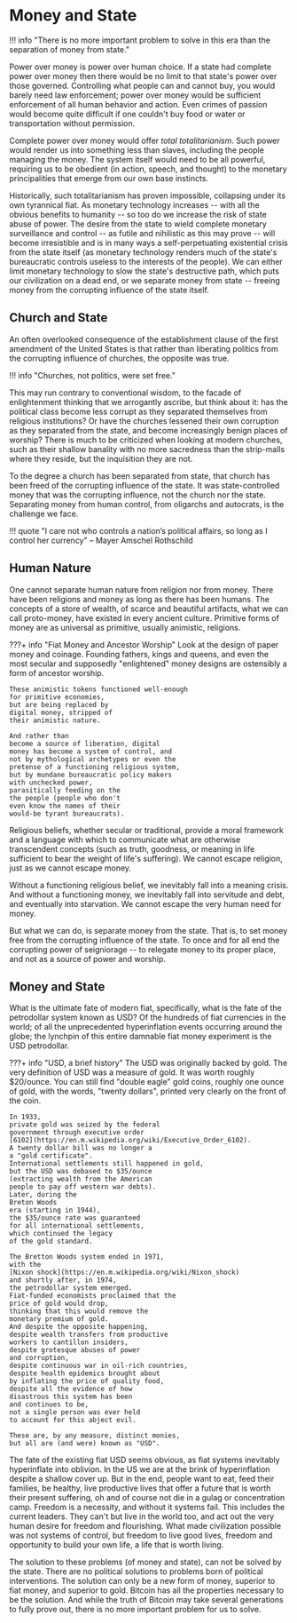 # Money and State

!!! info "There is no more important problem to solve in this era than the separation of money from state."

Power over money is power over human choice.
If a state had complete power over money
 then there would be no limit to that state's 
 power over those governed.
Controlling what people can and cannot buy,
 you would barely need law enforcement;
 power over money would be sufficient enforcement
 of all human behavior and action.
Even crimes of passion would become quite
 difficult if one couldn't buy food or water or
 transportation without permission.

Complete power over money would offer
 *total totalitarianism*.
Such power would render
 us into something less than slaves,
 including the people managing the money.
The system itself would need to be all powerful,
 requiring us to be obedient
 (in action, speech, and thought) 
 to the monetary principalities that 
 emerge from our own base instincts.

Historically, such totalitarianism has proven
 impossible, collapsing under its own
 tyrannical fiat.
As monetary technology increases --
 with all the obvious benefits to humanity --
 so too do we increase the risk of
 state abuse of power.
The desire
 from the state to wield complete
 monetary surveillance and control
 -- as futile and nihilistic as this may prove --
 will become irresistible and is in many
 ways a self-perpetuating existential
 crisis from the state itself
 (as monetary technology renders
 much of the state's bureaucratic controls
 useless to the interests of the people).
We can either limit monetary technology
 to slow the state's destructive path,
 which puts our civilization on a dead end,
 or we separate money from state 
 -- freeing money from the corrupting
 influence of the state itself.


 


## Church and State

An often overlooked consequence
 of the establishment clause of the
 first amendment of the United States 
 is that rather than liberating politics from
 the corrupting influence of churches,
 the opposite was true.

!!! info "Churches, not politics, were set free."

This may run contrary to conventional
 wisdom, to the facade of enlightenment
 thinking that we arrogantly ascribe,
 but think about it: has the
 political class become less corrupt 
 as they separated themselves from religious
 institutions?
Or have the churches lessened their
 own corruption as they separated
 from the state, and become increasingly 
 benign places of worship?
There is much to be criticized when looking
 at modern churches, such as their
 shallow banality with no more sacredness than
 the strip-malls where they reside, 
 but the
 inquisition
 they are not.

To the degree a church has been separated from
 state, that church has been freed of the
 corrupting influence of the state.
It was state-controlled money that was
 the corrupting influence,
 not the church nor the state.
Separating money from human control, from
 oligarchs and autocrats, is the challenge
 we face.

!!! quote "I care not who controls a nation’s political affairs, so long as I control her currency"
    – Mayer Amschel Rothschild




## Human Nature 

One cannot separate human nature from religion
 nor from money.
There have been religions and money
 as long as there has
 been humans.
The concepts of a store of wealth, of
 scarce and beautiful artifacts,
 what we can call
 proto-money,
 have existed in every ancient culture.
Primitive forms of money are as universal as
 primitive, usually 
 animistic,
 religions.

???+ info "Fiat Money and Ancestor Worship"
    Look at the design of paper money and coinage.
    Founding fathers, kings and queens, and
    even the most secular and supposedly 
    "enlightened" money designs are ostensibly
    a form of ancestor worship.

    These animistic tokens functioned well-enough
    for primitive economies,
    but are being replaced by
    digital money, stripped of
    their animistic nature. 

    And rather than
    become a source of liberation, digital
    money has become a system of control, and
    not by mythological archetypes or even the
    pretense of a functioning religious system,
    but by mundane bureaucratic policy makers
    with unchecked power,
    parasitically feeding on the
    the people (people who don't
    even know the names of their
    would-be tyrant bureaucrats).


Religious beliefs, whether secular or traditional,
 provide a moral framework and a language
 with which to communicate what are
 otherwise transcendent concepts 
 (such as truth, goodness, or meaning in life sufficient
 to bear the weight of life's suffering).
We cannot escape religion, 
 just as we cannot escape money.

Without a functioning religious belief, 
 we inevitably fall into a 
 meaning crisis.
And without a functioning money,
 we inevitably fall into servitude and debt,
 and eventually into starvation.
We cannot escape the very human need
 for money.

But what we can do, is separate money
 from the state.
That is, to set money free from the
 corrupting influence of the state.
To once and for all end the corrupting
 power of seigniorage --
 to relegate money to its proper place,
 and not as a source of power and worship.




## Money and State

What is the ultimate fate of modern fiat,
 specifically,
 what is the fate of
 the petrodollar system known as USD?
Of the hundreds of
 fiat currencies in the world;
 of all the unprecedented
 hyperinflation
 events occurring around the globe;
 the lynchpin of this entire
 damnable fiat money experiment
 is the USD petrodollar.

???+ info "USD, a brief history"
    The USD was
    originally backed by gold.
    The very definition of USD was
    a measure of gold.
    It was worth roughly $20/ounce.
    You can still find "double eagle" gold coins,
    roughly one ounce of gold, with the words,
    "twenty dollars", printed very clearly
    on the front of the coin.

    In 1933,
    private gold was seized by the federal
    government through executive order
    [6102](https://en.m.wikipedia.org/wiki/Executive_Order_6102).
    A twenty dollar bill was no longer a
    a "gold certificate".
    International settlements still happened in gold,
    but the USD was debased to $35/ounce
    (extracting wealth from the American
    people to pay off western war debts).
    Later, during the
    Breton Woods
    era (starting in 1944),
    the $35/ounce rate was guaranteed
    for all international settlements,
    which continued the legacy
    of the gold standard.

    The Bretton Woods system ended in 1971,
    with the
    [Nixon shock](https://en.m.wikipedia.org/wiki/Nixon_shock)
    and shortly after, in 1974,
    the petrodollar system emerged.
    Fiat-funded economists proclaimed that the
    price of gold would drop,
    thinking that this would remove the
    monetary premium of gold.
    And despite the opposite happening,
    despite wealth transfers from productive
    workers to cantillon insiders,
    despite grotesque abuses of power
    and corruption,
    despite continuous war in oil-rich countries,
    despite health epidemics brought about
    by inflating the price of quality food,
    despite all the evidence of how
    disastrous this system has been
    and continues to be,
    not a single person was ever held
    to account for this abject evil.

    These are, by any measure, distinct monies,
    but all are (and were) known as "USD".


The fate of the existing
 fiat USD
 seems obvious, as
 fiat systems inevitably 
 hyperinflate into oblivion.
In the US
 we are at the brink of hyperinflation
 despite a shallow cover up.
But in the end, people want to eat, 
 feed their families, be healthy, 
 live productive lives that offer a 
 future that is worth their present suffering, 
 oh and of course not 
 die in a gulag or concentration camp. 
Freedom is a necessity, 
 and without it systems fail. 
This includes the current leaders. 
They can't but live in the world too, 
 and act out the very human desire for
 freedom and flourishing.
What made civilization possible was not
 systems of control, 
 but freedom to live good lives, 
 freedom and opportunity to build your own life,
 a life that is worth living.

The solution to these problems (of money and state),
 can not be solved by the state.
There are no political solutions to problems
 born of political interventions.
The solution can only be a new form of money,
 superior to fiat money,
 and superior to gold.
Bitcoin has all the properties necessary
 to be the solution.
And while the truth of Bitcoin
 may take several generations to fully prove out,
 there is no more important problem for us to solve.

